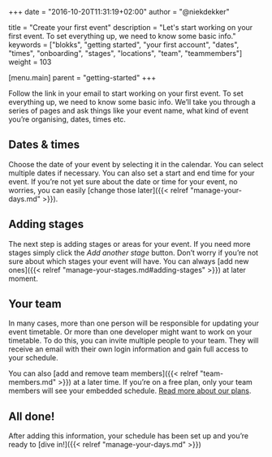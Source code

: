 +++
date            = "2016-10-20T11:31:19+02:00"
author          = "@niekdekker"

title           = "Create your first event"
description     = "Let's start working on your first event. To set everything up, we need to know some basic info."
keywords        = ["blokks", "getting started", "your first account", "dates", "times", "onboarding", "stages", "locations", "team", "teammembers"]
weight          = 103

[menu.main]
parent          = "getting-started"
+++

Follow the link in your email to start working on your first event. To set everything up, we need to know some basic info. We’ll take you through a series of pages and ask things like your event name, what kind of event you’re organising, dates, times etc.

## Dates & times
Choose the date of your event by selecting it in the calendar. You can select multiple dates if necessary. You can also set a start and end time for your event. If you’re not yet sure about the date or time for your event, no worries, you can easily [change those later]({{< relref "manage-your-days.md" >}}).

## Adding stages
The next step is adding stages or areas for your event. If you need more stages simply click the *Add another stage* button. Don’t worry if you’re not sure about which stages your event will have. You can always [add new ones]({{< relref "manage-your-stages.md#adding-stages" >}}) at later moment.

## Your team
In many cases, more than one person will be responsible for updating your event timetable. Or more than one developer might want to work on your timetable. To do this, you can invite multiple people to your team. They will receive an email with their own login information and gain full access to your schedule.

You can also [add and remove team members]({{< relref "team-members.md" >}}) at a later time. If you’re on a free plan, only your team members will see your embedded schedule. [Read more about our plans](http://plans).

## All done!
After adding this information, your schedule has been set up and you’re ready to [dive in!]({{< relref "manage-your-days.md" >}})
